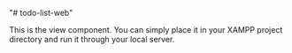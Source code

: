"# todo-list-web" 

This is the view component. You can simply place it in your XAMPP project directory and run it through your local server.
